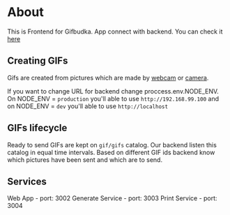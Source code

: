 # About

This is Frontend for Gifbudka. App connect with backend. You can check it [here](https://bitbucket.org/shot-me/gifbudka-server/src/master/)

## Creating GIFs

Gifs are created from pictures which are made by [webcam](https://bitbucket.org/shot-me/gifbudka-box/src/master/docs/webcam.md) or [camera](https://bitbucket.org/shot-me/gifbudka-box/src/master/docs/camera.md).

If you want to change URL for backend change proccess.env.NODE_ENV. On NODE_ENV = `production` you'll able to use `http://192.168.99.100` and on NODE_ENV = `dev` you'll able to use `http://localhost`

## GIFs lifecycle

Ready to send GIFs are kept on `gif/gifs` catalog. Our backend listen this catalog in equal time intervals. Based on different GIF ids backend know which pictures have been sent and which are to send.

## Services

Web App - port: 3002
Generate Service - port: 3003
Print Service - port: 3004